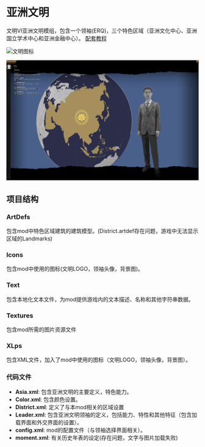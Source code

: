 ﻿# 亚洲文明

文明VI亚洲文明模组，包含一个领袖(ERQ)，三个特色区域（亚洲文化中心、亚洲国立学术中心和亚洲金融中心）。
[配套教程](https://github.com/LaoeGaoci/CivVI_Mentor)

![文明图标](./Image/ITRODUCTION.png)

![外交界面](./Image/DIPLOMACY.png)

## 项目结构

### ArtDefs

包含mod中特色区域建筑的建筑模型。(District.artdef存在问题，游戏中无法显示区域的Landmarks)

### Icons

包含mod中使用的图标(文明LOGO，领袖头像，背景图)。

### Text

包含本地化文本文件，为mod提供游戏内的文本描述、名称和其他字符串数据。

### Textures

包含mod所需的图片资源文件

### XLps

包含XML文件，加入了mod中使用的图标（文明LOGO，领袖头像，背景图）。

### 代码文件

- **Asia.xml**: 包含亚洲文明的主要定义，特色能力。
- **Color.xml**: 包含颜色设置。
- **District.xml**: 定义了与本mod相关的区域设置
- **Leader.xml**: 包含亚洲文明领袖的定义，包括能力、特性和其他特征（包含加载界面和外交界面的设置）。
- **config.xml**: mod的配置文件（与领袖选择界面相关）。
- **moment.xml**: 有关历史年表的设定(存在问题，文字与图片加载失败)
